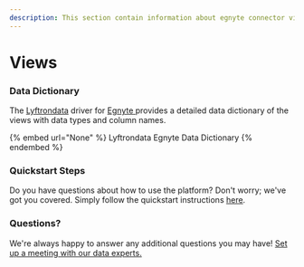 ```yaml
---
description: This section contain information about egnyte connector views information
---
```


# Views

### Data Dictionary

The [Lyftrondata](https://www.lyftrondata.com/) driver for [Egnyte](None/)[ ](https://www.lyftrondata.com/integration/egnyte/)provides a detailed data dictionary of the views with data types and column names.

{% embed url="None" %}
Lyftrondata Egnyte Data Dictionary
{% endembed %}

### Quickstart Steps

Do you have questions about how to use the platform? Don't worry; we've got you covered. Simply follow the quickstart instructions [here](../README.md).

### Questions? <a href="#questions" id="questions"></a>

We're always happy to answer any additional questions you may have! [Set up a meeting with our data experts.](https://www.lyftrondata.com/book-a-meeting/)


